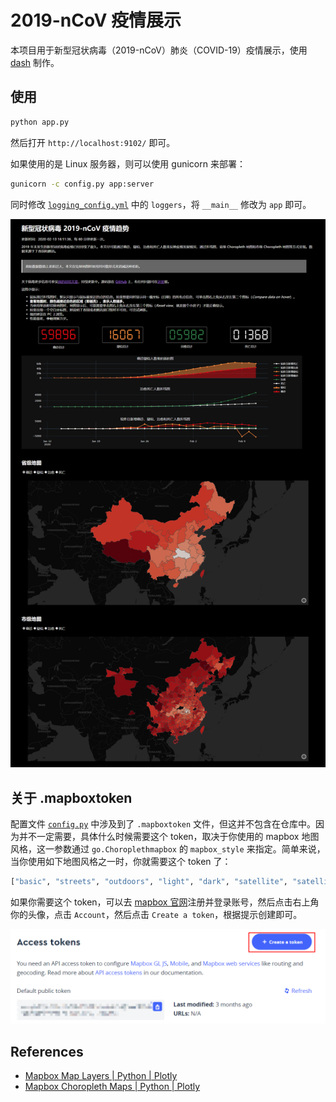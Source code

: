 # 2019-nCoV 疫情展示

本项目用于新型冠状病毒（2019-nCoV）肺炎（COVID-19）疫情展示，使用 [dash](https://plot.ly/dash/) 制作。

## 使用

```bash
python app.py
```

然后打开 `http://localhost:9102/` 即可。

如果使用的是 Linux 服务器，则可以使用 gunicorn 来部署：

```bash
gunicorn -c config.py app:server
```

同时修改 [`logging_config.yml`](./logging_config.yml) 中的 `loggers`，将 `__main__` 修改为 `app` 即可。

![homepage](./screenshots/homepage.png)

## 关于 .mapboxtoken

配置文件 [`config.py`](./config.py) 中涉及到了 `.mapboxtoken` 文件，但这并不包含在仓库中。因为并不一定需要，具体什么时候需要这个 token，取决于你使用的 mapbox 地图风格，这一参数通过 `go.Choroplethmapbox` 的 `mapbox_style` 来指定。简单来说，当你使用如下地图风格之一时，你就需要这个 token 了：

```python
["basic", "streets", "outdoors", "light", "dark", "satellite", "satellite-streets"]
```

如果你需要这个 token，可以去 [mapbox 官网](https://www.mapbox.com/)注册并登录账号，然后点击右上角你的头像，点击 `Account`，然后点击 `Create a token`，根据提示创建即可。

![create-a-token](./screenshots/mapbox-token.png)

## References

- [Mapbox Map Layers | Python | Plotly](https://plot.ly/python/mapbox-layers/)
- [Mapbox Choropleth Maps | Python | Plotly](https://plot.ly/python/mapbox-county-choropleth/#choropleth-map-using-plotlygraphobjects-and-carto-base-map-no-token-needed)